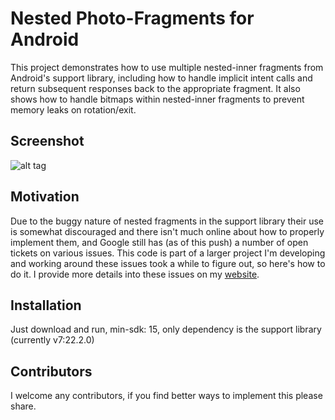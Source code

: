 # Nested Photo-Fragments for Android
This project demonstrates how to use multiple nested-inner fragments from Android's support library, including how to handle implicit intent calls and return subsequent responses back to the appropriate fragment. It also shows how to handle bitmaps within nested-inner fragments to prevent memory leaks on rotation/exit.

## Screenshot
![alt tag](https://cloud.githubusercontent.com/assets/12819143/9178359/dfb70fa6-3f64-11e5-9f85-fa1542ab84a1.gif "Nested Photo-Fragments")

## Motivation
Due to the buggy nature of nested fragments in the support library their use is somewhat discouraged and there isn't much online about how to properly implement them, and Google still has (as of this push) a number of open tickets on various issues. This code is part of a larger project I'm developing and working around these issues took a while to figure out, so here's how to do it. I provide more details into these issues on my [website](http://matthewgusella.com).

## Installation
Just download and run, min-sdk: 15, only dependency is the support library (currently v7:22.2.0)

## Contributors
I welcome any contributors, if you find better ways to implement this please share. 
